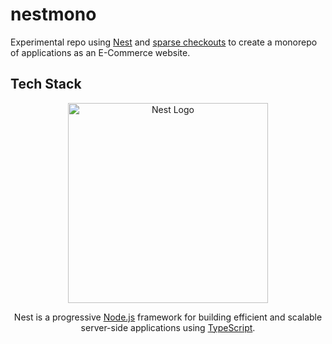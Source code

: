 # nestmono
Experimental repo using [Nest](https://github.com/nestjs/nest) and [sparse checkouts](https://github.blog/2020-01-17-bring-your-monorepo-down-to-size-with-sparse-checkout/) to create a monorepo of applications as an E-Commerce website.

## Tech Stack
<p align="center">
  <a href="http://nestjs.com/" target="blank"><img src="https://nestjs.com/img/logo_text.svg" width="320" alt="Nest Logo" /></a>
</p>
<p align="center">Nest is a progressive <a href="http://nodejs.org" target="_blank">Node.js</a> framework for building efficient and scalable server-side applications using <a href="https://www.typescriptlang.org/" target="_blank">TypeScript</a>.</p>
